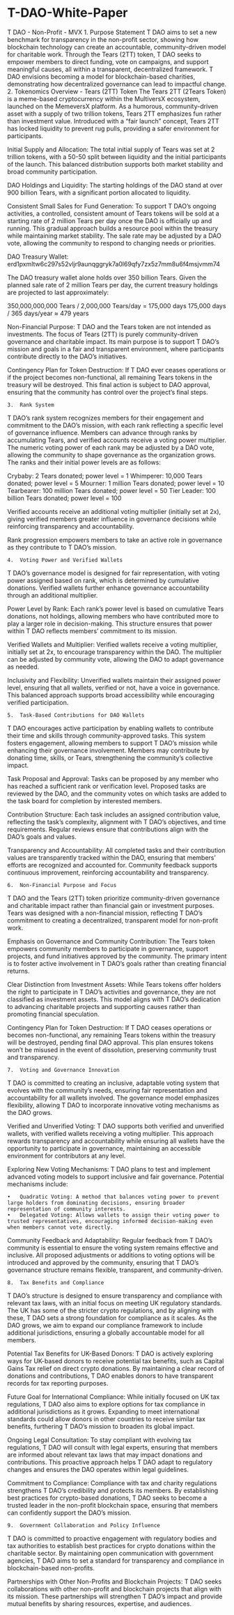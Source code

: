 # T-DAO-White-Paper
T DAO - Non-Profit - MVX 
	1.	Purpose Statement
T DAO aims to set a new benchmark for transparency in the non-profit sector, showing how blockchain technology can create an accountable, community-driven model for charitable work. Through the Tears (2TT) token, T DAO seeks to empower members to direct funding, vote on campaigns, and support meaningful causes, all within a transparent, decentralized framework. T DAO envisions becoming a model for blockchain-based charities, demonstrating how decentralized governance can lead to impactful change.
	2.	Tokenomics Overview - Tears (2TT) Token
The Tears 2TT (2Tears Token) is a meme-based cryptocurrency within the MultiversX ecosystem, launched on the MemeversX platform. As a humorous, community-driven asset with a supply of two trillion tokens, Tears 2TT emphasizes fun rather than investment value. Introduced with a “fair launch” concept, Tears 2TT has locked liquidity to prevent rug pulls, providing a safer environment for participants.

Initial Supply and Allocation: The total initial supply of Tears was set at 2 trillion tokens, with a 50-50 split between liquidity and the initial participants of the launch. This balanced distribution supports both market stability and broad community participation.

DAO Holdings and Liquidity: The starting holdings of the DAO stand at over 900 billion Tears, with a significant portion allocated to liquidity.

Consistent Small Sales for Fund Generation: To support T DAO’s ongoing activities, a controlled, consistent amount of Tears tokens will be sold at a starting rate of 2 million Tears per day once the DAO is officially up and running. This gradual approach builds a resource pool within the treasury while maintaining market stability. The sale rate may be adjusted by a DAO vote, allowing the community to respond to changing needs or priorities.

DAO Treasury Wallet: erd1pxmltw6c297s52vljr9aunqggryk7a0l69qfy7zx5z7mm8u6f4msjvmm74

The DAO treasury wallet alone holds over 350 billion Tears. Given the planned sale rate of 2 million Tears per day, the current treasury holdings are projected to last approximately:

350,000,000,000 Tears / 2,000,000 Tears/day = 175,000 days
175,000 days / 365 days/year ≈ 479 years

Non-Financial Purpose: T DAO and the Tears token are not intended as investments. The focus of Tears (2TT) is purely community-driven governance and charitable impact. Its main purpose is to support T DAO’s mission and goals in a fair and transparent environment, where participants contribute directly to the DAO’s initiatives.

Contingency Plan for Token Destruction: If T DAO ever ceases operations or if the project becomes non-functional, all remaining Tears tokens in the treasury will be destroyed. This final action is subject to DAO approval, ensuring that the community has control over the project’s final steps.

	3.	Rank System
T DAO’s rank system recognizes members for their engagement and commitment to the DAO’s mission, with each rank reflecting a specific level of governance influence. Members can advance through ranks by accumulating Tears, and verified accounts receive a voting power multiplier. The numeric voting power of each rank may be adjusted by a DAO vote, allowing the community to shape governance as the organization grows. The ranks and their initial power levels are as follows:

Crybaby: 2 Tears donated; power level = 1
Whimperer: 10,000 Tears donated; power level = 5
Mourner: 1 million Tears donated; power level = 10
Tearbearer: 100 million Tears donated; power level = 50
Tier Leader: 100 billion Tears donated; power level = 100

Verified accounts receive an additional voting multiplier (initially set at 2x), giving verified members greater influence in governance decisions while reinforcing transparency and accountability.

Rank progression empowers members to take an active role in governance as they contribute to T DAO’s mission.

	4.	Voting Power and Verified Wallets
T DAO’s governance model is designed for fair representation, with voting power assigned based on rank, which is determined by cumulative donations. Verified wallets further enhance governance accountability through an additional multiplier.

Power Level by Rank: Each rank’s power level is based on cumulative Tears donations, not holdings, allowing members who have contributed more to play a larger role in decision-making. This structure ensures that power within T DAO reflects members’ commitment to its mission.

Verified Wallets and Multiplier: Verified wallets receive a voting multiplier, initially set at 2x, to encourage transparency within the DAO. The multiplier can be adjusted by community vote, allowing the DAO to adapt governance as needed.

Inclusivity and Flexibility: Unverified wallets maintain their assigned power level, ensuring that all wallets, verified or not, have a voice in governance. This balanced approach supports broad accessibility while encouraging verified participation.

	5.	Task-Based Contributions for DAO Wallets
T DAO encourages active participation by enabling wallets to contribute their time and skills through community-approved tasks. This system fosters engagement, allowing members to support T DAO’s mission while enhancing their governance involvement. Members may contribute by donating time, skills, or Tears, strengthening the community’s collective impact.

Task Proposal and Approval: Tasks can be proposed by any member who has reached a sufficient rank or verification level. Proposed tasks are reviewed by the DAO, and the community votes on which tasks are added to the task board for completion by interested members.

Contribution Structure: Each task includes an assigned contribution value, reflecting the task’s complexity, alignment with T DAO’s objectives, and time requirements. Regular reviews ensure that contributions align with the DAO’s goals and values.

Transparency and Accountability: All completed tasks and their contribution values are transparently tracked within the DAO, ensuring that members’ efforts are recognized and accounted for. Community feedback supports continuous improvement, reinforcing accountability and transparency.

	6.	Non-Financial Purpose and Focus
T DAO and the Tears (2TT) token prioritize community-driven governance and charitable impact rather than financial gain or investment purposes. Tears was designed with a non-financial mission, reflecting T DAO’s commitment to creating a decentralized, transparent model for non-profit work.

Emphasis on Governance and Community Contribution: The Tears token empowers community members to participate in governance, support projects, and fund initiatives approved by the community. The primary intent is to foster active involvement in T DAO’s goals rather than creating financial returns.

Clear Distinction from Investment Assets: While Tears tokens offer holders the right to participate in T DAO’s activities and governance, they are not classified as investment assets. This model aligns with T DAO’s dedication to advancing charitable projects and supporting causes rather than promoting financial speculation.

Contingency Plan for Token Destruction: If T DAO ceases operations or becomes non-functional, any remaining Tears tokens within the treasury will be destroyed, pending final DAO approval. This plan ensures tokens won’t be misused in the event of dissolution, preserving community trust and transparency.

	7.	Voting and Governance Innovation
T DAO is committed to creating an inclusive, adaptable voting system that evolves with the community’s needs, ensuring fair representation and accountability for all wallets involved. The governance model emphasizes flexibility, allowing T DAO to incorporate innovative voting mechanisms as the DAO grows.

Verified and Unverified Voting: T DAO supports both verified and unverified wallets, with verified wallets receiving a voting multiplier. This approach rewards transparency and accountability while ensuring all wallets have the opportunity to participate in governance, maintaining an accessible environment for contributors at any level.

Exploring New Voting Mechanisms: T DAO plans to test and implement advanced voting models to support inclusive and fair governance. Potential mechanisms include:

	•	Quadratic Voting: A method that balances voting power to prevent large holders from dominating decisions, ensuring broader representation of community interests.
	•	Delegated Voting: Allows wallets to assign their voting power to trusted representatives, encouraging informed decision-making even when members cannot vote directly.

Community Feedback and Adaptability: Regular feedback from T DAO’s community is essential to ensure the voting system remains effective and inclusive. All proposed adjustments or additions to voting options will be introduced and approved by the community, ensuring that T DAO’s governance structure remains flexible, transparent, and community-driven.

	8.	Tax Benefits and Compliance
T DAO’s structure is designed to ensure transparency and compliance with relevant tax laws, with an initial focus on meeting UK regulatory standards. The UK has some of the stricter crypto regulations, and by aligning with these, T DAO sets a strong foundation for compliance as it scales. As the DAO grows, we aim to expand our compliance framework to include additional jurisdictions, ensuring a globally accountable model for all members.

Potential Tax Benefits for UK-Based Donors: T DAO is actively exploring ways for UK-based donors to receive potential tax benefits, such as Capital Gains Tax relief on direct crypto donations. By maintaining a clear record of donations and contributions, T DAO enables donors to have transparent records for tax reporting purposes.

Future Goal for International Compliance: While initially focused on UK tax regulations, T DAO also aims to explore options for tax compliance in additional jurisdictions as it grows. Expanding to meet international standards could allow donors in other countries to receive similar tax benefits, furthering T DAO’s mission to broaden its global impact.

Ongoing Legal Consultation: To stay compliant with evolving tax regulations, T DAO will consult with legal experts, ensuring that members are informed about relevant tax laws that may impact donations and contributions. This proactive approach helps T DAO adapt to regulatory changes and ensures the DAO operates within legal guidelines.

Commitment to Compliance: Compliance with tax and charity regulations strengthens T DAO’s credibility and protects its members. By establishing best practices for crypto-based donations, T DAO seeks to become a trusted leader in the non-profit blockchain space, ensuring that members can confidently support the DAO’s mission.

	9.	Government Collaboration and Policy Influence
T DAO is committed to proactive engagement with regulatory bodies and tax authorities to establish best practices for crypto donations within the charitable sector. By maintaining open communication with government agencies, T DAO aims to set a standard for transparency and compliance in blockchain-based non-profits.

Partnerships with Other Non-Profits and Blockchain Projects: T DAO seeks collaborations with other non-profit and blockchain projects that align with its mission. These partnerships will strengthen T DAO’s impact and provide mutual benefits by sharing resources, expertise, and audiences.
